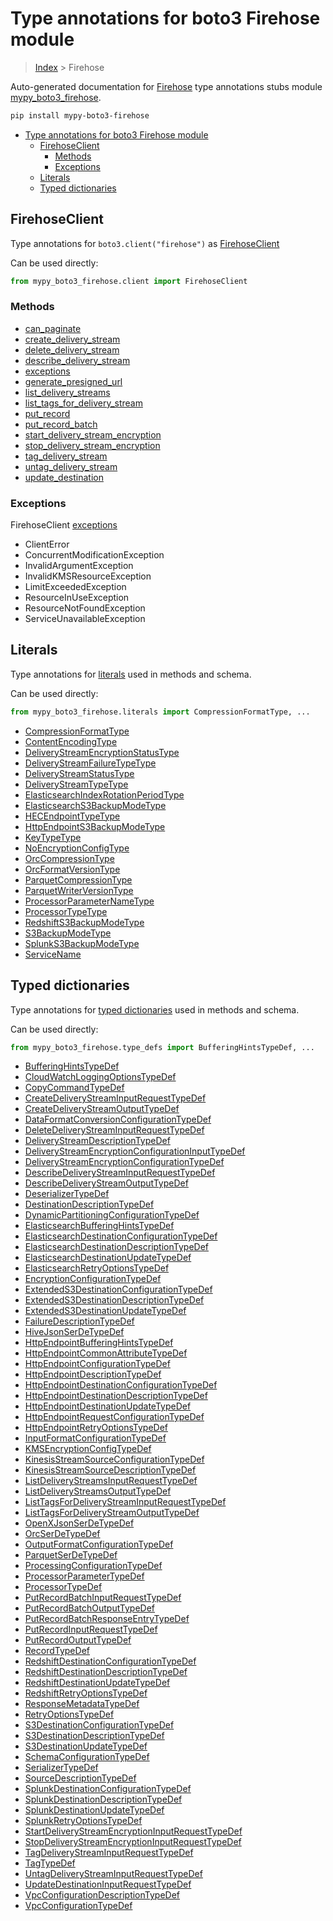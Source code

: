 # Type annotations for boto3 Firehose module

> [Index](..) > Firehose

Auto-generated documentation for
[Firehose](https://boto3.amazonaws.com/v1/documentation/api/latest/reference/services/firehose.html#Firehose)
type annotations stubs module
[mypy_boto3_firehose](https://pypi.org/project/mypy-boto3-firehose/).

```bash
pip install mypy-boto3-firehose
```

- [Type annotations for boto3 Firehose module](#type-annotations-for-boto3-firehose-module)
  - [FirehoseClient](#firehoseclient)
    - [Methods](#methods)
    - [Exceptions](#exceptions)
  - [Literals](#literals)
  - [Typed dictionaries](#typed-dictionaries)

## FirehoseClient

Type annotations for `boto3.client("firehose")` as
[FirehoseClient](./client.md)

Can be used directly:

```python
from mypy_boto3_firehose.client import FirehoseClient
```

### Methods

- [can_paginate](./client.md#can_paginate)
- [create_delivery_stream](./client.md#create_delivery_stream)
- [delete_delivery_stream](./client.md#delete_delivery_stream)
- [describe_delivery_stream](./client.md#describe_delivery_stream)
- [exceptions](./client.md#exceptions)
- [generate_presigned_url](./client.md#generate_presigned_url)
- [list_delivery_streams](./client.md#list_delivery_streams)
- [list_tags_for_delivery_stream](./client.md#list_tags_for_delivery_stream)
- [put_record](./client.md#put_record)
- [put_record_batch](./client.md#put_record_batch)
- [start_delivery_stream_encryption](./client.md#start_delivery_stream_encryption)
- [stop_delivery_stream_encryption](./client.md#stop_delivery_stream_encryption)
- [tag_delivery_stream](./client.md#tag_delivery_stream)
- [untag_delivery_stream](./client.md#untag_delivery_stream)
- [update_destination](./client.md#update_destination)

### Exceptions

FirehoseClient [exceptions](./client.md#exceptions)

- ClientError
- ConcurrentModificationException
- InvalidArgumentException
- InvalidKMSResourceException
- LimitExceededException
- ResourceInUseException
- ResourceNotFoundException
- ServiceUnavailableException

## Literals

Type annotations for [literals](./literals.md) used in methods and schema.

Can be used directly:

```python
from mypy_boto3_firehose.literals import CompressionFormatType, ...
```

- [CompressionFormatType](./literals.md#compressionformattype)
- [ContentEncodingType](./literals.md#contentencodingtype)
- [DeliveryStreamEncryptionStatusType](./literals.md#deliverystreamencryptionstatustype)
- [DeliveryStreamFailureTypeType](./literals.md#deliverystreamfailuretypetype)
- [DeliveryStreamStatusType](./literals.md#deliverystreamstatustype)
- [DeliveryStreamTypeType](./literals.md#deliverystreamtypetype)
- [ElasticsearchIndexRotationPeriodType](./literals.md#elasticsearchindexrotationperiodtype)
- [ElasticsearchS3BackupModeType](./literals.md#elasticsearchs3backupmodetype)
- [HECEndpointTypeType](./literals.md#hecendpointtypetype)
- [HttpEndpointS3BackupModeType](./literals.md#httpendpoints3backupmodetype)
- [KeyTypeType](./literals.md#keytypetype)
- [NoEncryptionConfigType](./literals.md#noencryptionconfigtype)
- [OrcCompressionType](./literals.md#orccompressiontype)
- [OrcFormatVersionType](./literals.md#orcformatversiontype)
- [ParquetCompressionType](./literals.md#parquetcompressiontype)
- [ParquetWriterVersionType](./literals.md#parquetwriterversiontype)
- [ProcessorParameterNameType](./literals.md#processorparameternametype)
- [ProcessorTypeType](./literals.md#processortypetype)
- [RedshiftS3BackupModeType](./literals.md#redshifts3backupmodetype)
- [S3BackupModeType](./literals.md#s3backupmodetype)
- [SplunkS3BackupModeType](./literals.md#splunks3backupmodetype)
- [ServiceName](./literals.md#servicename)

## Typed dictionaries

Type annotations for [typed dictionaries](./type_defs.md) used in methods and
schema.

Can be used directly:

```python
from mypy_boto3_firehose.type_defs import BufferingHintsTypeDef, ...
```

- [BufferingHintsTypeDef](./type_defs.md#bufferinghintstypedef)
- [CloudWatchLoggingOptionsTypeDef](./type_defs.md#cloudwatchloggingoptionstypedef)
- [CopyCommandTypeDef](./type_defs.md#copycommandtypedef)
- [CreateDeliveryStreamInputRequestTypeDef](./type_defs.md#createdeliverystreaminputrequesttypedef)
- [CreateDeliveryStreamOutputTypeDef](./type_defs.md#createdeliverystreamoutputtypedef)
- [DataFormatConversionConfigurationTypeDef](./type_defs.md#dataformatconversionconfigurationtypedef)
- [DeleteDeliveryStreamInputRequestTypeDef](./type_defs.md#deletedeliverystreaminputrequesttypedef)
- [DeliveryStreamDescriptionTypeDef](./type_defs.md#deliverystreamdescriptiontypedef)
- [DeliveryStreamEncryptionConfigurationInputTypeDef](./type_defs.md#deliverystreamencryptionconfigurationinputtypedef)
- [DeliveryStreamEncryptionConfigurationTypeDef](./type_defs.md#deliverystreamencryptionconfigurationtypedef)
- [DescribeDeliveryStreamInputRequestTypeDef](./type_defs.md#describedeliverystreaminputrequesttypedef)
- [DescribeDeliveryStreamOutputTypeDef](./type_defs.md#describedeliverystreamoutputtypedef)
- [DeserializerTypeDef](./type_defs.md#deserializertypedef)
- [DestinationDescriptionTypeDef](./type_defs.md#destinationdescriptiontypedef)
- [DynamicPartitioningConfigurationTypeDef](./type_defs.md#dynamicpartitioningconfigurationtypedef)
- [ElasticsearchBufferingHintsTypeDef](./type_defs.md#elasticsearchbufferinghintstypedef)
- [ElasticsearchDestinationConfigurationTypeDef](./type_defs.md#elasticsearchdestinationconfigurationtypedef)
- [ElasticsearchDestinationDescriptionTypeDef](./type_defs.md#elasticsearchdestinationdescriptiontypedef)
- [ElasticsearchDestinationUpdateTypeDef](./type_defs.md#elasticsearchdestinationupdatetypedef)
- [ElasticsearchRetryOptionsTypeDef](./type_defs.md#elasticsearchretryoptionstypedef)
- [EncryptionConfigurationTypeDef](./type_defs.md#encryptionconfigurationtypedef)
- [ExtendedS3DestinationConfigurationTypeDef](./type_defs.md#extendeds3destinationconfigurationtypedef)
- [ExtendedS3DestinationDescriptionTypeDef](./type_defs.md#extendeds3destinationdescriptiontypedef)
- [ExtendedS3DestinationUpdateTypeDef](./type_defs.md#extendeds3destinationupdatetypedef)
- [FailureDescriptionTypeDef](./type_defs.md#failuredescriptiontypedef)
- [HiveJsonSerDeTypeDef](./type_defs.md#hivejsonserdetypedef)
- [HttpEndpointBufferingHintsTypeDef](./type_defs.md#httpendpointbufferinghintstypedef)
- [HttpEndpointCommonAttributeTypeDef](./type_defs.md#httpendpointcommonattributetypedef)
- [HttpEndpointConfigurationTypeDef](./type_defs.md#httpendpointconfigurationtypedef)
- [HttpEndpointDescriptionTypeDef](./type_defs.md#httpendpointdescriptiontypedef)
- [HttpEndpointDestinationConfigurationTypeDef](./type_defs.md#httpendpointdestinationconfigurationtypedef)
- [HttpEndpointDestinationDescriptionTypeDef](./type_defs.md#httpendpointdestinationdescriptiontypedef)
- [HttpEndpointDestinationUpdateTypeDef](./type_defs.md#httpendpointdestinationupdatetypedef)
- [HttpEndpointRequestConfigurationTypeDef](./type_defs.md#httpendpointrequestconfigurationtypedef)
- [HttpEndpointRetryOptionsTypeDef](./type_defs.md#httpendpointretryoptionstypedef)
- [InputFormatConfigurationTypeDef](./type_defs.md#inputformatconfigurationtypedef)
- [KMSEncryptionConfigTypeDef](./type_defs.md#kmsencryptionconfigtypedef)
- [KinesisStreamSourceConfigurationTypeDef](./type_defs.md#kinesisstreamsourceconfigurationtypedef)
- [KinesisStreamSourceDescriptionTypeDef](./type_defs.md#kinesisstreamsourcedescriptiontypedef)
- [ListDeliveryStreamsInputRequestTypeDef](./type_defs.md#listdeliverystreamsinputrequesttypedef)
- [ListDeliveryStreamsOutputTypeDef](./type_defs.md#listdeliverystreamsoutputtypedef)
- [ListTagsForDeliveryStreamInputRequestTypeDef](./type_defs.md#listtagsfordeliverystreaminputrequesttypedef)
- [ListTagsForDeliveryStreamOutputTypeDef](./type_defs.md#listtagsfordeliverystreamoutputtypedef)
- [OpenXJsonSerDeTypeDef](./type_defs.md#openxjsonserdetypedef)
- [OrcSerDeTypeDef](./type_defs.md#orcserdetypedef)
- [OutputFormatConfigurationTypeDef](./type_defs.md#outputformatconfigurationtypedef)
- [ParquetSerDeTypeDef](./type_defs.md#parquetserdetypedef)
- [ProcessingConfigurationTypeDef](./type_defs.md#processingconfigurationtypedef)
- [ProcessorParameterTypeDef](./type_defs.md#processorparametertypedef)
- [ProcessorTypeDef](./type_defs.md#processortypedef)
- [PutRecordBatchInputRequestTypeDef](./type_defs.md#putrecordbatchinputrequesttypedef)
- [PutRecordBatchOutputTypeDef](./type_defs.md#putrecordbatchoutputtypedef)
- [PutRecordBatchResponseEntryTypeDef](./type_defs.md#putrecordbatchresponseentrytypedef)
- [PutRecordInputRequestTypeDef](./type_defs.md#putrecordinputrequesttypedef)
- [PutRecordOutputTypeDef](./type_defs.md#putrecordoutputtypedef)
- [RecordTypeDef](./type_defs.md#recordtypedef)
- [RedshiftDestinationConfigurationTypeDef](./type_defs.md#redshiftdestinationconfigurationtypedef)
- [RedshiftDestinationDescriptionTypeDef](./type_defs.md#redshiftdestinationdescriptiontypedef)
- [RedshiftDestinationUpdateTypeDef](./type_defs.md#redshiftdestinationupdatetypedef)
- [RedshiftRetryOptionsTypeDef](./type_defs.md#redshiftretryoptionstypedef)
- [ResponseMetadataTypeDef](./type_defs.md#responsemetadatatypedef)
- [RetryOptionsTypeDef](./type_defs.md#retryoptionstypedef)
- [S3DestinationConfigurationTypeDef](./type_defs.md#s3destinationconfigurationtypedef)
- [S3DestinationDescriptionTypeDef](./type_defs.md#s3destinationdescriptiontypedef)
- [S3DestinationUpdateTypeDef](./type_defs.md#s3destinationupdatetypedef)
- [SchemaConfigurationTypeDef](./type_defs.md#schemaconfigurationtypedef)
- [SerializerTypeDef](./type_defs.md#serializertypedef)
- [SourceDescriptionTypeDef](./type_defs.md#sourcedescriptiontypedef)
- [SplunkDestinationConfigurationTypeDef](./type_defs.md#splunkdestinationconfigurationtypedef)
- [SplunkDestinationDescriptionTypeDef](./type_defs.md#splunkdestinationdescriptiontypedef)
- [SplunkDestinationUpdateTypeDef](./type_defs.md#splunkdestinationupdatetypedef)
- [SplunkRetryOptionsTypeDef](./type_defs.md#splunkretryoptionstypedef)
- [StartDeliveryStreamEncryptionInputRequestTypeDef](./type_defs.md#startdeliverystreamencryptioninputrequesttypedef)
- [StopDeliveryStreamEncryptionInputRequestTypeDef](./type_defs.md#stopdeliverystreamencryptioninputrequesttypedef)
- [TagDeliveryStreamInputRequestTypeDef](./type_defs.md#tagdeliverystreaminputrequesttypedef)
- [TagTypeDef](./type_defs.md#tagtypedef)
- [UntagDeliveryStreamInputRequestTypeDef](./type_defs.md#untagdeliverystreaminputrequesttypedef)
- [UpdateDestinationInputRequestTypeDef](./type_defs.md#updatedestinationinputrequesttypedef)
- [VpcConfigurationDescriptionTypeDef](./type_defs.md#vpcconfigurationdescriptiontypedef)
- [VpcConfigurationTypeDef](./type_defs.md#vpcconfigurationtypedef)
